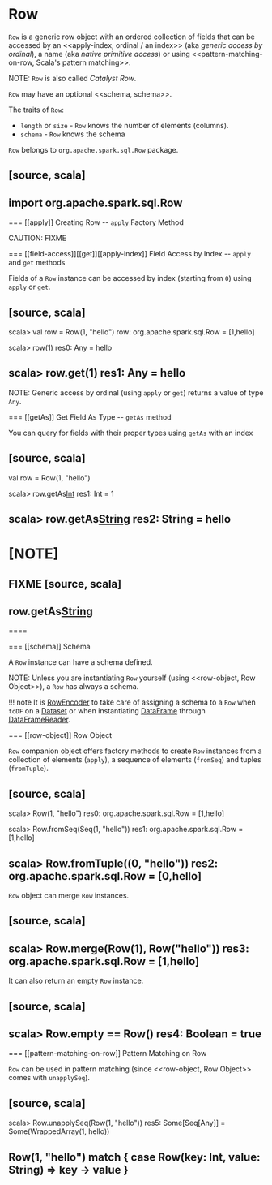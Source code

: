# Row

`Row` is a generic row object with an ordered collection of fields that can be accessed by an <<apply-index, ordinal / an index>> (aka _generic access by ordinal_), a name (aka _native primitive access_) or using <<pattern-matching-on-row, Scala's pattern matching>>.

NOTE: `Row` is also called *Catalyst Row*.

`Row` may have an optional <<schema, schema>>.

The traits of `Row`:

* `length` or `size` - `Row` knows the number of elements (columns).
* `schema` - `Row` knows the schema

`Row` belongs to `org.apache.spark.sql.Row` package.

[source, scala]
----
import org.apache.spark.sql.Row
----

=== [[apply]] Creating Row -- `apply` Factory Method

CAUTION: FIXME

=== [[field-access]][[get]][[apply-index]] Field Access by Index -- `apply` and `get` methods

Fields of a `Row` instance can be accessed by index (starting from `0`) using `apply` or `get`.

[source, scala]
----
scala> val row = Row(1, "hello")
row: org.apache.spark.sql.Row = [1,hello]

scala> row(1)
res0: Any = hello

scala> row.get(1)
res1: Any = hello
----

NOTE: Generic access by ordinal (using `apply` or `get`) returns a value of type `Any`.

=== [[getAs]] Get Field As Type -- `getAs` method

You can query for fields with their proper types using `getAs` with an index

[source, scala]
----
val row = Row(1, "hello")

scala> row.getAs[Int](0)
res1: Int = 1

scala> row.getAs[String](1)
res2: String = hello
----

[NOTE]
====
FIXME
[source, scala]
----
row.getAs[String](null)
----
====

=== [[schema]] Schema

A `Row` instance can have a schema defined.

NOTE: Unless you are instantiating `Row` yourself (using <<row-object, Row Object>>), a `Row` has always a schema.

!!! note
    It is [RowEncoder](RowEncoder.md) to take care of assigning a schema to a `Row` when `toDF` on a [Dataset](Dataset.md) or when instantiating [DataFrame](DataFrame.md) through [DataFrameReader](DataFrameReader.md).

=== [[row-object]] Row Object

`Row` companion object offers factory methods to create `Row` instances from a collection of elements (`apply`), a sequence of elements (`fromSeq`) and tuples (`fromTuple`).

[source, scala]
----
scala> Row(1, "hello")
res0: org.apache.spark.sql.Row = [1,hello]

scala> Row.fromSeq(Seq(1, "hello"))
res1: org.apache.spark.sql.Row = [1,hello]

scala> Row.fromTuple((0, "hello"))
res2: org.apache.spark.sql.Row = [0,hello]
----

`Row` object can merge `Row` instances.

[source, scala]
----
scala> Row.merge(Row(1), Row("hello"))
res3: org.apache.spark.sql.Row = [1,hello]
----

It can also return an empty `Row` instance.

[source, scala]
----
scala> Row.empty == Row()
res4: Boolean = true
----

=== [[pattern-matching-on-row]] Pattern Matching on Row

`Row` can be used in pattern matching (since <<row-object, Row Object>> comes with `unapplySeq`).

[source, scala]
----
scala> Row.unapplySeq(Row(1, "hello"))
res5: Some[Seq[Any]] = Some(WrappedArray(1, hello))

Row(1, "hello") match { case Row(key: Int, value: String) =>
  key -> value
}
----
